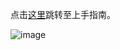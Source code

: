 点击[这里](https://github.com/LeonBard/BW-Reflowsoldering-Controller/blob/04fecf09887d0cb8f4d2033c0902c5d2693d4c4f/BW-RFS-CTL-FOR-AF.pdf)跳转至上手指南。




![image](https://github.com/LeonBard/BW-Reflowsoldering-Controller/blob/a6f0fad02ab923b844717df79de6125f15e9fd21/pics/%E9%A1%B6%E9%83%A8-top%20view.png)
